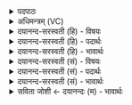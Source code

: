 <details><summary>पदपाठः</summary>

शम्। च॒। मे॒। मयः॑। च॒। मे॒। प्रि॒यम्। च॒। मे॒। अ॒नु॒का॒म इत्य॑नुऽका॒मः। च॒। मे॒। कामः॑। च॒। मे॒। सौ॒म॒न॒सः। च॒। मे॒। भगः॑। च॒। मे॒। द्रवि॑णम्। च॒। मे॒। भ॒द्रम्। च॒। मे॒। श्रेयः॑। च॒। मे॒। वसी॑यः। च॒। मे॒। यशः॑। च॒। मे॒। य॒ज्ञेन॑। क॒ल्प॒न्ता॒म्। ८।
</details>

<details><summary>अधिमन्त्रम् (VC)</summary>

- आत्मा देवता
- देवा ऋषयः
- स्वराट् शक्वरी
- धैवतः
</details>

<details><summary>दयानन्द-सरस्वती (हि) - विषयः</summary>

फिर उसी विषय को अगले मन्त्र में कहा है ॥
</details>

<details><summary>दयानन्द-सरस्वती (हि) - पदार्थः</summary>

पदार्थान्वयभाषाः -  (मे) मेरा (शम्) सर्व सुख (च) और सुख की सब सामग्री (मे) मेरा (मयः) प्रत्यक्ष आनन्द (च) और इसके साधन (मे) मेरा (प्रियम्) पियारा (च) और इसके साधन (मे) मेरी (अनुकामः) धर्म के अनुकूल कामना (च) और इसके साधन (मे) मेरा (कामः) काम अर्थात् जिससे वा जिसमें कामना करें (च) तथा (मे) मेरा (सौमनसः) चित्त का अच्छा होना (च) और इसके साधन (मे) मेरा (भगः) ऐश्वर्य्य का समूह (च) और इसके साधन (मे) मेरा (द्रविणम्) बल (च) और इसके साधन (मे) मेरा (भद्रम्) अति आनन्द देने योग्य सुख (च) और सुख के साधन (मे) मेरा (श्रेयः) मुक्ति सुख (च) और इसके साधन (मे) मेरा (वसीयः) अतिशय करके वसनेवाला (च) और इसकी सामग्री (मे) मेरी (यशः) कीर्ति (च) और इसके साधन (यज्ञेन) सुख की सिद्धि करनेवाले ईश्वर से (कल्पन्ताम्) समर्थ होवें ॥८ ॥
</details>

<details><summary>दयानन्द-सरस्वती (हि) - भावार्थः</summary>

भावार्थभाषाः -  मनुष्यों को चाहिये कि जिस काम से सुख आदि की वृद्धि हो, उस काम का निरन्तर सेवन करें ॥८ ॥
</details>

<details><summary>दयानन्द-सरस्वती (सं) - विषयः</summary>

पुनस्तमेव विषयमाह ॥
</details>

<details><summary>दयानन्द-सरस्वती (सं) - पदार्थः</summary>

पदार्थान्वयभाषाः -  मे शं च मे मयश्च मे प्रियं च मेऽनुकामश्च मे कामश्च मे सौमनसश्च मे भगश्च मे द्रविणं च मे भद्रं च मे श्रेयश्च मे वसीयश्च मे यशश्च यज्ञेन कल्पन्ताम् ॥८ ॥
</details>

<details><summary>दयानन्द-सरस्वती (सं) - भावार्थः</summary>

भावार्थभाषाः -  मनुष्यैर्येन कर्मणा सुखादयो वर्द्धेरंस्तदेव कर्म सततं सेवनीयम् ॥८ ॥
</details>

<details><summary>सविता जोशी ← दयानन्दः (म) - भावार्थः</summary>

भावार्थभाषाः -  ज्या कामामुळे सुखाची वाढ होते ते काम माणसांनी सदैव करावे.
</details>